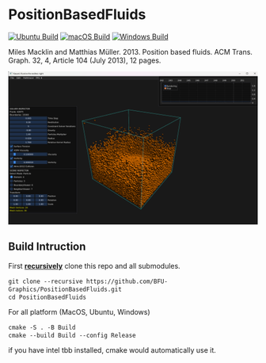 # PositionBasedFluids
[![Ubuntu Build](https://github.com/BFU-Graphics/PositionBasedFluids/actions/workflows/ubuntu.yml/badge.svg)](https://github.com/BFU-Graphics/PositionBasedFluids/actions/workflows/ubuntu.yml)
[![macOS Build](https://github.com/BFU-Graphics/PositionBasedFluids/actions/workflows/macos.yml/badge.svg)](https://github.com/BFU-Graphics/PositionBasedFluids/actions/workflows/macos.yml)
[![Windows Build](https://github.com/BFU-Graphics/PositionBasedFluids/actions/workflows/windows.yml/badge.svg)](https://github.com/BFU-Graphics/PositionBasedFluids/actions/workflows/windows.yml)

Miles Macklin and Matthias Müller. 2013. Position based fluids. ACM Trans. Graph. 32, 4, Article 104 (July 2013), 12 pages.

![img.png](img.png)

## Build Intruction
First **<u>recursively</u>** clone this repo and all submodules.

```shell
git clone --recursive https://github.com/BFU-Graphics/PositionBasedFluids.git
cd PositionBasedFluids
```

For all platform (MacOS, Ubuntu, Windows)

```shell
cmake -S . -B Build
cmake --build Build --config Release
```

if you have intel tbb installed, cmake would automatically use it.